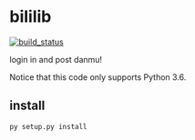 # bililib
[![build_status](https://travis-ci.org/gwy15/bililib.svg?branch=master)](https://travis-ci.org/gwy15/bililib/)


login in and post danmu!

Notice that this code only supports Python 3.6.

## install

    py setup.py install
